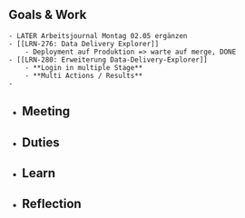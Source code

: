 ## Goals & Work
	- LATER Arbeitsjournal Montag 02.05 ergänzen
	- [[LRN-276: Data Delivery Explorer]]
		- Deployment auf Produktion => warte auf merge, DONE
	- [[LRN-280: Erweiterung Data-Delivery-Explorer]]
		- **Login in multiple Stage**
		- **Multi Actions / Results**
	-
- ## Meeting
- ## Duties
- ## Learn
- ## Reflection